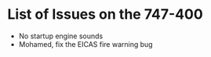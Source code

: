 # List of Issues on the 747-400
<ul
><li>No startup engine sounds</li>
<li>Mohamed, fix the EICAS fire warning bug</li>
</ul>
